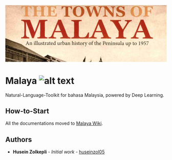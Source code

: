 <p align="center">
    <img src="session/towns-of-malaya.jpg" alt="malaya logo" />
</p>

# Malaya ![alt text](https://s3.amazonaws.com/assets.coveralls.io/badges/coveralls_98.svg)
Natural-Language-Toolkit for bahasa Malaysia, powered by Deep Learning.

## How-to-Start

All the documentations moved to [Malaya Wiki](https://github.com/DevconX/Malaya/wiki).

## Authors

* **Husein Zolkepli** - *Initial work* - [huseinzol05](https://github.com/huseinzol05)
